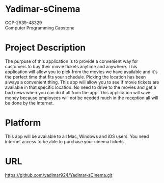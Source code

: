 # Yadimar-sCinema
COP-2939-48329<br/>
Computer Programming Capstone<br/>

# Project Description
The purpose of this application is to provide a convenient way for customers to buy their movie tickets anytime and anywhere. This application will allow you to pick from the movies we have available and it's the perfect time that fits your schedule. Picking the location has been always a convenient thing. This app will allow you to see if movie tickets are available in that specific location. No need to drive to the movies and get a bad news when you can do it all from the app. This application will save money because employees will not be needed much in the reception all will be done by the Internet. 

# Platform
This app will be available to all Mac, Windows and iOS users. You need internet access to be able to purchase your cinema tickets.  

# URL
https://github.com/yadimar924/Yadimar-sCinema.git
